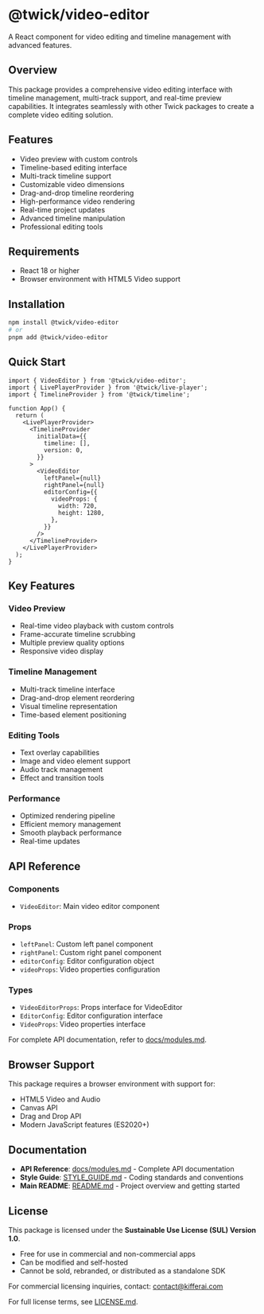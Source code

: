 # @twick/video-editor

A React component for video editing and timeline management with advanced features.

## Overview

This package provides a comprehensive video editing interface with timeline management, multi-track support, and real-time preview capabilities. It integrates seamlessly with other Twick packages to create a complete video editing solution.

## Features

- Video preview with custom controls
- Timeline-based editing interface
- Multi-track timeline support
- Customizable video dimensions
- Drag-and-drop timeline reordering
- High-performance video rendering
- Real-time project updates
- Advanced timeline manipulation
- Professional editing tools

## Requirements

- React 18 or higher
- Browser environment with HTML5 Video support

## Installation

```bash
npm install @twick/video-editor
# or
pnpm add @twick/video-editor
```

## Quick Start

```tsx
import { VideoEditor } from '@twick/video-editor';
import { LivePlayerProvider } from '@twick/live-player';
import { TimelineProvider } from '@twick/timeline';

function App() {
  return (
    <LivePlayerProvider>
      <TimelineProvider
        initialData={{
          timeline: [],
          version: 0,
        }}
      >
        <VideoEditor
          leftPanel={null}
          rightPanel={null}
          editorConfig={{
            videoProps: {
              width: 720,
              height: 1280,
            },
          }}
        />
      </TimelineProvider>
    </LivePlayerProvider>
  );
}
```

## Key Features

### Video Preview
- Real-time video playback with custom controls
- Frame-accurate timeline scrubbing
- Multiple preview quality options
- Responsive video display

### Timeline Management
- Multi-track timeline interface
- Drag-and-drop element reordering
- Visual timeline representation
- Time-based element positioning

### Editing Tools
- Text overlay capabilities
- Image and video element support
- Audio track management
- Effect and transition tools

### Performance
- Optimized rendering pipeline
- Efficient memory management
- Smooth playback performance
- Real-time updates

## API Reference

### Components

- `VideoEditor`: Main video editor component

### Props

- `leftPanel`: Custom left panel component
- `rightPanel`: Custom right panel component
- `editorConfig`: Editor configuration object
- `videoProps`: Video properties configuration

### Types

- `VideoEditorProps`: Props interface for VideoEditor
- `EditorConfig`: Editor configuration interface
- `VideoProps`: Video properties interface

For complete API documentation, refer to [docs/modules.md](../../docs/modules.md).

## Browser Support

This package requires a browser environment with support for:
- HTML5 Video and Audio
- Canvas API
- Drag and Drop API
- Modern JavaScript features (ES2020+)

## Documentation

- **API Reference**: [docs/modules.md](../../docs/modules.md) - Complete API documentation
- **Style Guide**: [STYLE_GUIDE.md](../../STYLE_GUIDE.md) - Coding standards and conventions
- **Main README**: [README.md](../../README.md) - Project overview and getting started

## License

This package is licensed under the **Sustainable Use License (SUL) Version 1.0**.

- Free for use in commercial and non-commercial apps
- Can be modified and self-hosted
- Cannot be sold, rebranded, or distributed as a standalone SDK

For commercial licensing inquiries, contact: contact@kifferai.com

For full license terms, see [LICENSE.md](../../LICENSE.md).
